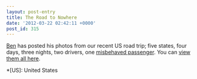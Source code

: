 ```yaml
---
layout: post-entry
title: The Road to Nowhere
date: '2012-03-22 02:42:11 +0000'
post_id: 315
---
```

[Ben][1] has posted his photos from our recent US road trip; five states, four days, three nights, two drivers, one [misbehaved passenger][2]. You can [view them all here][3].

[1]: http://benbarnett.net/
[2]: http://andyhume.net/
[3]: http://www.flickr.com/photos/benpbarnett/sets/72157629624153789/

*[US]: United States